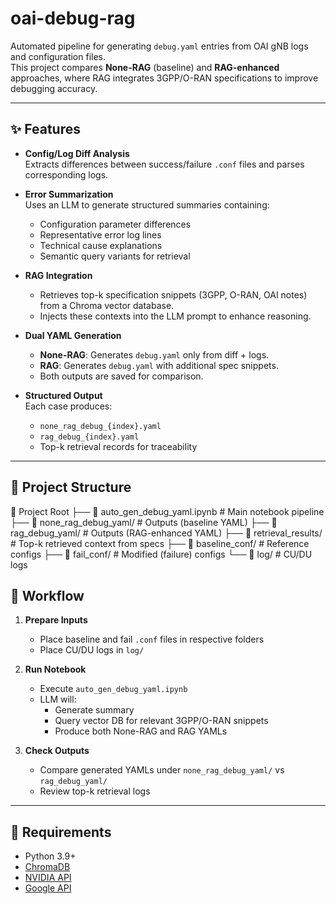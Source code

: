 # oai-debug-rag

Automated pipeline for generating `debug.yaml` entries from OAI gNB logs and configuration files.  
This project compares **None-RAG** (baseline) and **RAG-enhanced** approaches, where RAG integrates 3GPP/O-RAN specifications to improve debugging accuracy.

---

## ✨ Features

- **Config/Log Diff Analysis**  
  Extracts differences between success/failure `.conf` files and parses corresponding logs.

- **Error Summarization**  
  Uses an LLM to generate structured summaries containing:
  - Configuration parameter differences
  - Representative error log lines
  - Technical cause explanations
  - Semantic query variants for retrieval

- **RAG Integration**  
  - Retrieves top-k specification snippets (3GPP, O-RAN, OAI notes) from a Chroma vector database.  
  - Injects these contexts into the LLM prompt to enhance reasoning.

- **Dual YAML Generation**  
  - **None-RAG**: Generates `debug.yaml` only from diff + logs.  
  - **RAG**: Generates `debug.yaml` with additional spec snippets.  
  - Both outputs are saved for comparison.

- **Structured Output**  
  Each case produces:
  - `none_rag_debug_{index}.yaml`
  - `rag_debug_{index}.yaml`
  - Top-k retrieval records for traceability

---
## 📂 Project Structure

📂 Project Root
├── 📓 auto_gen_debug_yaml.ipynb   # Main notebook pipeline
├── 📂 none_rag_debug_yaml/        # Outputs (baseline YAML)
├── 📂 rag_debug_yaml/             # Outputs (RAG-enhanced YAML)
├── 📂 retrieval_results/          # Top-k retrieved context from specs
├── 📂 baseline_conf/              # Reference configs
├── 📂 fail_conf/                  # Modified (failure) configs
└── 📂 log/                        # CU/DU logs


## 🚀 Workflow

1. **Prepare Inputs**
   - Place baseline and fail `.conf` files in respective folders
   - Place CU/DU logs in `log/`

2. **Run Notebook**
   - Execute `auto_gen_debug_yaml.ipynb`
   - LLM will:
     - Generate summary
     - Query vector DB for relevant 3GPP/O-RAN snippets
     - Produce both None-RAG and RAG YAMLs

3. **Check Outputs**
   - Compare generated YAMLs under `none_rag_debug_yaml/` vs `rag_debug_yaml/`
   - Review top-k retrieval logs

---

## 🔧 Requirements

- Python 3.9+
- [ChromaDB](https://docs.trychroma.com/)
- [NVIDIA API](https://build.nvidia.com/)
- [Google API](https://ai.google.dev/)

